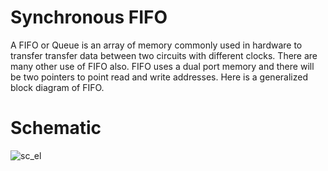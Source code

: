 #  Synchronous FIFO
A FIFO or Queue is an array of memory commonly used in hardware to transfer transfer data between two circuits with different clocks. There are many other use of FIFO also. FIFO uses a dual port memory and there will be two pointers to point read and write addresses. Here is a generalized block diagram of FIFO.
# Schematic
![sc_el](https://github.com/user-attachments/assets/a288f931-9362-475b-95ab-8dea5e6e0f2d)
